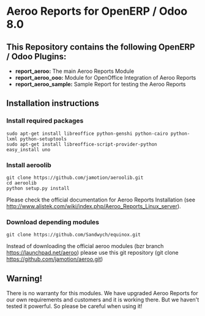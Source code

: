 Aeroo Reports for OpenERP / Odoo 8.0
====================================

This Repository contains the following OpenERP / Odoo Plugins:
--------------------------------------------------------------

- **report_aeroo:** The main Aeroo Reports Module
- **report_aeroo_ooo:** Module for OpenOffice Integration of Aeroo Reports
- **report_aeroo_sample:** Sample Report for testing the Aeroo Reports

Installation instructions
-------------------------

### Install required packages

    sudo apt-get install libreoffice python-genshi python-cairo python-lxml python-setuptools
    sudo apt-get install libreoffice-script-provider-python
    easy_install uno
    
### Install aeroolib

    git clone https://github.com/jamotion/aeroolib.git
    cd aeroolib
    python setup.py install
    
Please check the official documentation for Aeroo Reports Installation
(see http://www.alistek.com/wiki/index.php/Aeroo_Reports_Linux_server).

### Download depending modules
    
    git clone https://github.com/Sandwych/equinox.git
    
    
Instead of downloading the official aeroo modules (bzr branch https://launchpad.net/aeroo) please use this git repository (git clone https://github.com/jamotion/aeroo.git)


Warning!
--------

There is no warranty for this modules. We have upgraded Aeroo Reports for our own requirements and customers and it is working there. But we haven't tested it powerful. So please be careful when using it!
